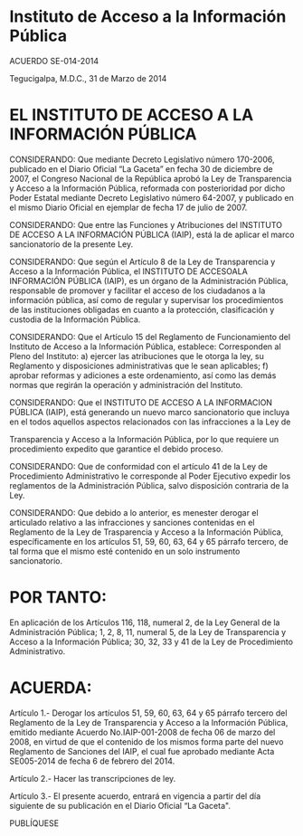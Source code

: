 # Instituto de Acceso a la Información Pública

ACUERDO SE-014-2014

Tegucigalpa, M.D.C., 31 de Marzo de 2014

# EL INSTITUTO DE ACCESO A LA INFORMACIÓN PÚBLICA

CONSIDERANDO: Que mediante Decreto Legislativo número 170-2006, publicado en el Diario Oficial “La Gaceta” en fecha 30 de diciembre de 2007, el Congreso Nacional de la República aprobó la Ley de Transparencia y Acceso a la Información Pública, reformada con posterioridad por dicho Poder Estatal mediante Decreto Legislativo número 64-2007, y publicado en el mismo Diario Oficial en ejemplar de fecha 17 de julio de 2007.

CONSIDERANDO: Que entre las Funciones y Atribuciones del INSTITUTO DE ACCESO A LA INFORMACIÓN PÚBLICA (IAIP), está la de aplicar el marco sancionatorio de la presente Ley.

CONSIDERANDO: Que según el Artículo 8 de la Ley de Transparencia y Acceso a la Información Pública, el INSTITUTO DE ACCESOALA INFORMACIÓN PÚBLICA (IAIP), es un órgano de la Administración Pública, responsable de promover y facilitar el acceso de los ciudadanos a la información pública, así como de regular y supervisar los procedimientos de las instituciones obligadas en cuanto a la protección, clasificación y custodia de la Información Pública.

CONSIDERANDO: Que el Artículo 15 del Reglamento de Funcionamiento del Instituto de Acceso a la Información Pública, establece: Corresponden al Pleno del Instituto: a) ejercer las atribuciones que le otorga la ley, su Reglamento y disposiciones administrativas que le sean aplicables; f) aprobar reformas y adiciones a este ordenamiento, así como las demás normas que regirán la operación y administración del Instituto.

CONSIDERANDO: Que el INSTITUTO DE ACCESO A LA INFORMACION PÚBLICA (IAIP), está generando un nuevo marco sancionatorio que incluya en el todos aquellos aspectos relacionados con las infracciones a la Ley de

Transparencia y Acceso a la Información Pública, por lo que requiere un procedimiento expedito que garantice el debido proceso.

CONSIDERANDO: Que de conformidad con el artículo 41 de la Ley de Procedimiento Administrativo le corresponde al Poder Ejecutivo expedir los reglamentos de la Administración Pública, salvo disposición contraria de la Ley.

CONSIDERANDO: Que debido a lo anterior, es menester derogar el articulado relativo a las infracciones y sanciones contenidas en el Reglamento de la Ley de Trasparencia y Acceso a la Información Pública, específicamente en los artículos 51, 59, 60, 63, 64 y 65 párrafo tercero, de tal forma que el mismo esté contenido en un solo instrumento sancionatorio.

# POR TANTO:

En aplicación de los Artículos 116, 118, numeral 2, de la Ley General de la Administración Pública; 1, 2, 8, 11, numeral 5, de la Ley de Transparencia y Acceso a la Información Pública; 30, 32, 33 y 41 de la Ley de Procedimiento Administrativo.

# ACUERDA:

Artículo 1.- Derogar los artículos 51, 59, 60, 63, 64 y 65 párrafo tercero del Reglamento de la Ley de Transparencia y Acceso a la Información Pública, emitido mediante Acuerdo No.IAIP-001-2008 de fecha 06 de marzo del 2008, en virtud de que el contenido de los mismos forma parte del nuevo Reglamento de Sanciones del IAIP, el cual fue aprobado mediante Acta SE005-2014 de fecha 6 de febrero del 2014.

Artículo 2.- Hacer las transcripciones de ley.

Artículo 3.- El presente acuerdo, entrará en vigencia a partir del día siguiente de su publicación en el Diario Oficial “La Gaceta".

PUBLÍQUESE